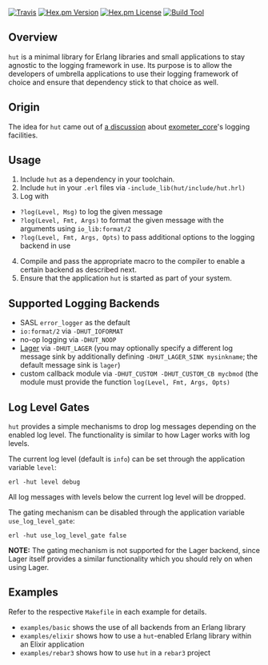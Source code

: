 [![Travis][travis badge]][travis]
[![Hex.pm Version][hex version badge]][hex]
[![Hex.pm License][hex license badge]][hex]
[![Build Tool][build tool]][hex]

## Overview

`hut` is a minimal library for Erlang libraries and small applications to
stay agnostic to the logging framework in use. Its purpose is to allow the
developers of umbrella applications to use their logging framework of choice
and ensure that dependency stick to that choice as well.

## Origin

The idea for `hut` came out of 
[a discussion](https://github.com/Feuerlabs/exometer_core/issues/57) about
[exometer_core](https://github.com/Feuerlabs/exometer_core)'s logging facilities.

## Usage

1. Include `hut` as a dependency in your toolchain.
2. Include `hut` in your `.erl` files via `-include_lib(hut/include/hut.hrl)`
3. Log with
  - `?log(Level, Msg)` to log the given message
  - `?log(Level, Fmt, Args)` to format the given message with the arguments using `io_lib:format/2`
  - `?log(Level, Fmt, Args, Opts)` to pass additional options to the logging backend in use
4. Compile and pass the appropriate macro to the compiler to enable a certain backend as described next.
5. Ensure that the application `hut` is started as part of your system.

## Supported Logging Backends

- SASL `error_logger` as the default
- `io:format/2` via `-DHUT_IOFORMAT`
- no-op logging via `-DHUT_NOOP`
- [Lager](https://github.com/basho/lager) via `-DHUT_LAGER` 
  (you may optionally specify a different log message sink by additionally defining 
  `-DHUT_LAGER_SINK mysinkname`; the default message sink is `lager`)
- custom callback module via `-DHUT_CUSTOM -DHUT_CUSTOM_CB mycbmod` 
  (the module must provide the function `log(Level, Fmt, Args, Opts)`

## Log Level Gates

`hut` provides a simple mechanisms to drop log messages depending on the enabled
log level. The functionality is similar to how Lager works with log levels.

The current log level (default is `info`) can be set through the application variable `level`:

```shell
erl -hut level debug
```

All log messages with levels below the current log level will be dropped.

The gating mechanism can be disabled through the application variable `use_log_level_gate`:

```shell
erl -hut use_log_level_gate false
```

**NOTE:** The gating mechanism is not supported for the Lager backend, since Lager
          itself provides a similar functionality which you should rely on when using
          Lager.

## Examples

Refer to the respective `Makefile` in each example for details.

- `examples/basic` shows the use of all backends from an Erlang library
- `examples/elixir` shows how to use a `hut`-enabled Erlang library within an Elixir application
- `examples/rebar3` shows how to use `hut` in a `rebar3` project

[travis]: https://travis-ci.org/tolbrino/hut
[travis badge]: https://img.shields.io/travis/tolbrino/hut/master.svg?style=flat-square
[hex]: https://hex.pm/packages/hut
[hex version badge]: https://img.shields.io/hexpm/v/hut.svg?style=flat-square
[hex license badge]: https://img.shields.io/hexpm/l/hut.svg?style=flat-square
[build tool]: https://img.shields.io/badge/build%20tool-erlang.mk-orange.svg?style=flat-square
